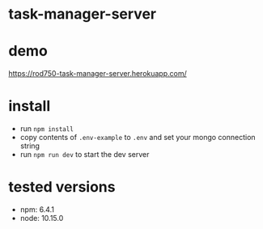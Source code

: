 # task-manager-server

# demo

https://rod750-task-manager-server.herokuapp.com/

# install

- run `npm install`
- copy contents of `.env-example` to `.env` and set your mongo connection string
- run `npm run dev` to start the dev server

# tested versions

- npm: 6.4.1
- node: 10.15.0

